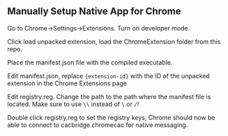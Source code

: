 ## Manually Setup Native App for Chrome

Go to Chrome->Settings->Extensions. Turn on developer mode.

Click load unpacked extension, load the ChromeExtension folder from this repo.

Place the manifest.json file with the compiled executable.

Edit manifest.json, replace `{extension-id}` with the ID of the unpacked extension in the Chrome Extensions page

Edit registry.reg. Change the path to the path where the manifest file is located. Make sure to use `\\` instead of `\` or `/`!

Double click registry.reg to set the registry keys, Chrome should now be able to connect to cacbridge.chromecac for native messaging.